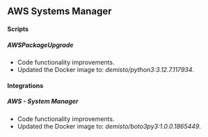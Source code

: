 ## AWS Systems Manager

#### Scripts

##### AWSPackageUpgrade

- Code functionality improvements.
- Updated the Docker image to: *demisto/python3:3.12.7.117934*.

#### Integrations

##### AWS - System Manager

- Code functionality improvements.
- Updated the Docker image to: *demisto/boto3py3:1.0.0.1865449*.
